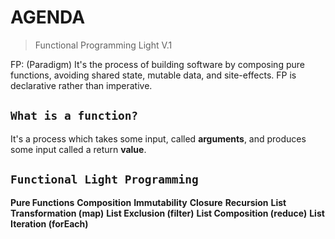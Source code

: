 # AGENDA

> Functional Programming Light V.1

FP: (Paradigm) It's the process of building software by composing pure functions, avoiding shared state, mutable data, and site-effects.
FP is declarative rather than imperative.

## `What is a function?`

It's a process which takes some input, called **arguments**, and produces some input called a return **value**.  

## `Functional Light Programming`

**Pure Functions**
**Composition**
**Immutability**
**Closure**
**Recursion**
**List Transformation (map)**
**List Exclusion (filter)**
**List Composition (reduce)**
**List Iteration (forEach)**

